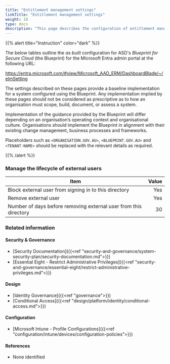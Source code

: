```yaml
---
title: "Entitlement management settings"
linkTitle: "Entitlement management settings"
weight: 10
type: docs
description: "This page describes the configuration of entitlement management settings within Microsoft Entra ID associated with systems built according to the guidance provided by ASD's Blueprint for Secure Cloud."
---
```


{{% alert title="Instruction" color="dark" %}}

The below tables outline the *as built* configuration for ASD's *Blueprint for Secure Cloud* (the Blueprint) for the Microsoft Entra admin portal at the following URL:

<https://entra.microsoft.com/#view/Microsoft_AAD_ERM/DashboardBlade/~/elmSetting>

The settings described on these pages provide a baseline implementation for a system configured using the Blueprint. Any implementation implied by these pages should not be considered as prescriptive as to how an organisation must scope, build, document, or assess a system.

Implementation of the guidance provided by the Blueprint will differ depending on an organisation’s operating context and organisational culture. Organisations should implement the Blueprint in alignment with their existing change management, business processes and frameworks.

Placeholders such as `<ORGANISATION.GOV.AU>`, `<BLUEPRINT.GOV.AU>` and `<TENANT-NAME>` should be replaced with the relevant details as required.

{{% /alert %}}

### Manage the lifecycle of external users

| Item                                                             | Value |
| ---------------------------------------------------------------- | ----: |
| Block external user from signing in to this directory            |   Yes |
| Remove external user                                             |   Yes |
| Number of days before removing external user from this directory |    30 |

### Related information

#### Security & Governance

* [Security Documentation]({{<ref "security-and-governance/system-security-plan/security-documentation.md">}})
* [Essential Eight - Restrict Administrative Privileges]({{<ref "security-and-governance/essential-eight/restrict-administrative-privileges.md">}})
  
#### Design

* [Identity Governance]({{<ref "governance">}})
* [Conditional Access]({{<ref "design/platform/identity/conditional-access.md">}})
  
#### Configuration

* [Microsoft Intune - Profile Configurations]({{<ref "configuration/intune/devices/configuration-policies">}})

#### References

* None identified
  